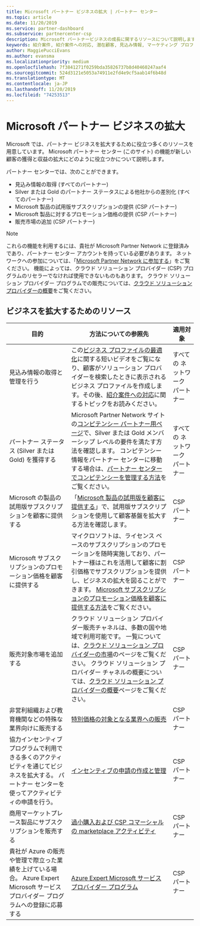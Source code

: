 ```yaml
---
title: Microsoft パートナー ビジネスの拡大 | パートナー センター
ms.topic: article
ms.date: 11/20/2019
ms.service: partner-dashboard
ms.subservice: partnercenter-csp
description: Microsoft パートナービジネスの成長に関するリソースについて説明します。 これには、Microsoft から販売潜在顧客 (参照) を取得する方法が含まれます。
keywords: 紹介案件, 紹介案件への対応, 潜在顧客, 見込み情報, マーケティング プロファイル, ビジネス プロファイル, ビジネスの拡大, ビジネス チャンス, コンピテンシー, Silver メンバーシップ, Gold メンバーシップ, 試用版, 市場の拡大, ナショナル クラウド
author: MaggiePucciEvans
ms.author: evansma
ms.localizationpriority: medium
ms.openlocfilehash: 7f3841271f0259bda35826737b8d40460247aaf4
ms.sourcegitcommit: 524d3121e5053a74911e2fd4e9cf5aab14f6b48d
ms.translationtype: MT
ms.contentlocale: ja-JP
ms.lasthandoff: 11/20/2019
ms.locfileid: "74253513"
---
```

# <a name="grow-your-microsoft-partner-business"></a>Microsoft パートナー ビジネスの拡大 

Microsoft では、パートナー ビジネスを拡大するために役立つ多くのリソースを用意しています。 Microsoft パートナー センター (このサイト) の機能が新しい顧客の獲得と収益の拡大にどのように役立つかについて説明します。

パートナー センターでは、次のことができます。

- 見込み情報の取得 (すべてのパートナー)
- Silver または Gold のパートナー ステータスによる他社からの差別化 (すべてのパートナー)
- Microsoft 製品の試用版サブスクリプションの提供 (CSP パートナー)
- Microsoft 製品に対するプロモーション価格の提供 (CSP パートナー)
- 販売市場の追加 (CSP パートナー)

> [!NOTE]  
> これらの機能を利用するには、貴社が Microsoft Partner Network に登録済みであり、パートナー センター アカウントを持っている必要があります。 ネットワークへの参加については、「[Microsoft Partner Network に参加する](mpn-overview.md)」をご覧ください。 機能によっては、クラウド ソリューション プロバイダー (CSP) プログラムのリセラーでなければ使用できないものもあります。 クラウド ソリューション プロバイダー プログラムでの販売については、[クラウド ソリューション プロバイダーの概要](csp-overview.md)をご覧ください。

## <a name="resources-to-help-your-business-grow"></a>ビジネスを拡大するためのリソース

|  **目的**  |  **方法についての参照先**  |  **適用対象**  |
|--------------|-----------|--------------
| 見込み情報の取得と管理を行う | この[ビジネス プロファイルの最適化](https://player.vimeo.com/video/252788046 )に関する短いビデオをご覧になり、顧客がソリューション プロバイダーを検索したときに表示されるビジネス プロファイルを作成します。その後、[紹介案件への対応](responding-to-referrals.md)に関するトピックをお読みください。 | すべての ネットワーク パートナー |
| パートナー ステータス (Silver または Gold) を獲得する | Microsoft Partner Network サイトの[コンピテンシー パートナー用ページ](https://partner.microsoft.com/membership/competencies)で、Silver または Gold メンバーシップ レベルの要件を満たす方法を確認します。 コンピテンシー情報をパートナー センターに移動する場合は、[パートナー センターでコンピテンシーを管理する方法](competencies.md)をご覧ください。 | すべての ネットワーク パートナー |
| Microsoft の製品の試用版サブスクリプションを顧客に提供する | 「[Microsoft 製品の試用版を顧客に提供する](offer-your-customers-trials-of-microsoft-products.md)」で、試用版サブスクリプションを使用して顧客基盤を拡大する方法を確認します。| CSP パートナー |
| Microsoft サブスクリプションのプロモーション価格を顧客に提供する | マイクロソフトは、ライセンス ベースのサブスクリプションのプロモーションを随時実施しており、パートナー様はこれを活用して顧客に割引価格でサブスクリプションを提供し、ビジネスの拡大を図ることができます。 [Microsoft サブスクリプションのプロモーション価格を顧客に提供する方法](promotions.md)をご覧ください。 | CSP パートナー |
| 販売対象市場を追加する | クラウド ソリューション プロバイダー販売チャネルは、多数の国や地域で利用可能です。 一覧については、[クラウド ソリューション プロバイダーの市場](agreements.md)のページをご覧ください。 クラウド ソリューション プロバイダー チャネルの概要については、[クラウド ソリューション プロバイダーの概要](csp-overview.md)ページをご覧ください。  | CSP パートナー |
非営利組織および教育機関などの特殊な業界向けに販売する|[特別価格の対象となる業界への販売](get-special-pricing-for-offers.md)|CSP パートナー|
|協力インセンティブ プログラムで利用できる多くのアクティビティを通じてビジネスを拡大する。 パートナー センターを使ってアクティビティの申請を行う。| [インセンティブの申請の作成と管理](create-incentives-claims.md)|CSP パートナー|
|商用マーケットプレース製品にサブスクリプションを販売する|[過小購入および CSP コマーシャルの marketplace アクティビティ](csp-commercial-marketplace-overview.md)|CSP パートナー|
|貴社が Azure の販売や管理で際立った業績を上げている場合。 Azure Expert Microsoft サービス プロバイダー プログラムへの登録に応募する|[Azure Expert Microsoft サービス プロバイダー プログラム](azure-expert-msp.md)|CSP パートナー|
